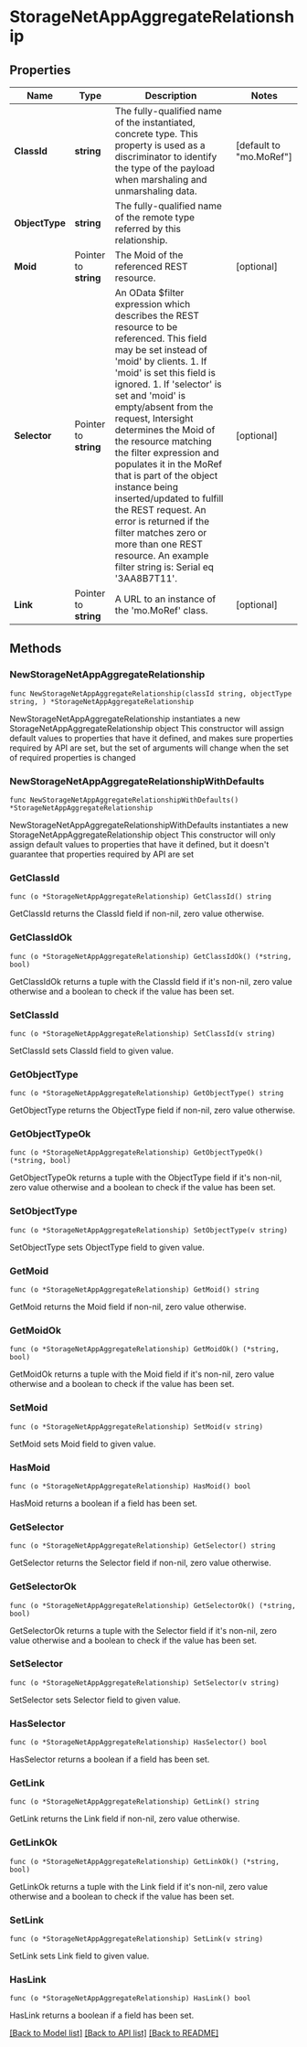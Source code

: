 # StorageNetAppAggregateRelationship

## Properties

Name | Type | Description | Notes
------------ | ------------- | ------------- | -------------
**ClassId** | **string** | The fully-qualified name of the instantiated, concrete type. This property is used as a discriminator to identify the type of the payload when marshaling and unmarshaling data. | [default to "mo.MoRef"]
**ObjectType** | **string** | The fully-qualified name of the remote type referred by this relationship. | 
**Moid** | Pointer to **string** | The Moid of the referenced REST resource. | [optional] 
**Selector** | Pointer to **string** | An OData $filter expression which describes the REST resource to be referenced. This field may be set instead of &#39;moid&#39; by clients. 1. If &#39;moid&#39; is set this field is ignored. 1. If &#39;selector&#39; is set and &#39;moid&#39; is empty/absent from the request, Intersight determines the Moid of the resource matching the filter expression and populates it in the MoRef that is part of the object instance being inserted/updated to fulfill the REST request. An error is returned if the filter matches zero or more than one REST resource. An example filter string is: Serial eq &#39;3AA8B7T11&#39;. | [optional] 
**Link** | Pointer to **string** | A URL to an instance of the &#39;mo.MoRef&#39; class. | [optional] 

## Methods

### NewStorageNetAppAggregateRelationship

`func NewStorageNetAppAggregateRelationship(classId string, objectType string, ) *StorageNetAppAggregateRelationship`

NewStorageNetAppAggregateRelationship instantiates a new StorageNetAppAggregateRelationship object
This constructor will assign default values to properties that have it defined,
and makes sure properties required by API are set, but the set of arguments
will change when the set of required properties is changed

### NewStorageNetAppAggregateRelationshipWithDefaults

`func NewStorageNetAppAggregateRelationshipWithDefaults() *StorageNetAppAggregateRelationship`

NewStorageNetAppAggregateRelationshipWithDefaults instantiates a new StorageNetAppAggregateRelationship object
This constructor will only assign default values to properties that have it defined,
but it doesn't guarantee that properties required by API are set

### GetClassId

`func (o *StorageNetAppAggregateRelationship) GetClassId() string`

GetClassId returns the ClassId field if non-nil, zero value otherwise.

### GetClassIdOk

`func (o *StorageNetAppAggregateRelationship) GetClassIdOk() (*string, bool)`

GetClassIdOk returns a tuple with the ClassId field if it's non-nil, zero value otherwise
and a boolean to check if the value has been set.

### SetClassId

`func (o *StorageNetAppAggregateRelationship) SetClassId(v string)`

SetClassId sets ClassId field to given value.


### GetObjectType

`func (o *StorageNetAppAggregateRelationship) GetObjectType() string`

GetObjectType returns the ObjectType field if non-nil, zero value otherwise.

### GetObjectTypeOk

`func (o *StorageNetAppAggregateRelationship) GetObjectTypeOk() (*string, bool)`

GetObjectTypeOk returns a tuple with the ObjectType field if it's non-nil, zero value otherwise
and a boolean to check if the value has been set.

### SetObjectType

`func (o *StorageNetAppAggregateRelationship) SetObjectType(v string)`

SetObjectType sets ObjectType field to given value.


### GetMoid

`func (o *StorageNetAppAggregateRelationship) GetMoid() string`

GetMoid returns the Moid field if non-nil, zero value otherwise.

### GetMoidOk

`func (o *StorageNetAppAggregateRelationship) GetMoidOk() (*string, bool)`

GetMoidOk returns a tuple with the Moid field if it's non-nil, zero value otherwise
and a boolean to check if the value has been set.

### SetMoid

`func (o *StorageNetAppAggregateRelationship) SetMoid(v string)`

SetMoid sets Moid field to given value.

### HasMoid

`func (o *StorageNetAppAggregateRelationship) HasMoid() bool`

HasMoid returns a boolean if a field has been set.

### GetSelector

`func (o *StorageNetAppAggregateRelationship) GetSelector() string`

GetSelector returns the Selector field if non-nil, zero value otherwise.

### GetSelectorOk

`func (o *StorageNetAppAggregateRelationship) GetSelectorOk() (*string, bool)`

GetSelectorOk returns a tuple with the Selector field if it's non-nil, zero value otherwise
and a boolean to check if the value has been set.

### SetSelector

`func (o *StorageNetAppAggregateRelationship) SetSelector(v string)`

SetSelector sets Selector field to given value.

### HasSelector

`func (o *StorageNetAppAggregateRelationship) HasSelector() bool`

HasSelector returns a boolean if a field has been set.

### GetLink

`func (o *StorageNetAppAggregateRelationship) GetLink() string`

GetLink returns the Link field if non-nil, zero value otherwise.

### GetLinkOk

`func (o *StorageNetAppAggregateRelationship) GetLinkOk() (*string, bool)`

GetLinkOk returns a tuple with the Link field if it's non-nil, zero value otherwise
and a boolean to check if the value has been set.

### SetLink

`func (o *StorageNetAppAggregateRelationship) SetLink(v string)`

SetLink sets Link field to given value.

### HasLink

`func (o *StorageNetAppAggregateRelationship) HasLink() bool`

HasLink returns a boolean if a field has been set.


[[Back to Model list]](../README.md#documentation-for-models) [[Back to API list]](../README.md#documentation-for-api-endpoints) [[Back to README]](../README.md)


